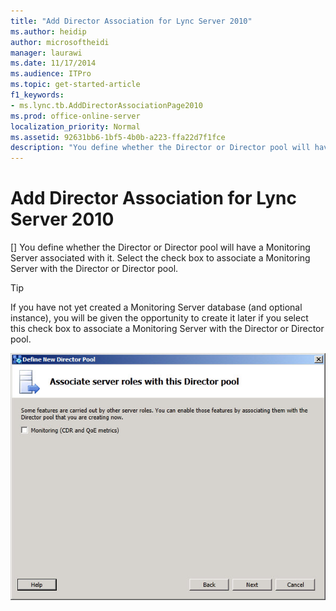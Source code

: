 ```yaml
---
title: "Add Director Association for Lync Server 2010"
ms.author: heidip
author: microsoftheidi
manager: laurawi
ms.date: 11/17/2014
ms.audience: ITPro
ms.topic: get-started-article
f1_keywords:
- ms.lync.tb.AddDirectorAssociationPage2010
ms.prod: office-online-server
localization_priority: Normal
ms.assetid: 92631bb6-1bf5-4b0b-a223-ffa22d7f1fce
description: "You define whether the Director or Director pool will have a Monitoring Server associated with it. Select the check box to associate a Monitoring Server with the Director or Director pool."
---
```


# Add Director Association for Lync Server 2010
[]
You define whether the Director or Director pool will have a Monitoring Server associated with it. Select the check box to associate a Monitoring Server with the Director or Director pool.
  
> [!TIP]
> If you have not yet created a Monitoring Server database (and optional instance), you will be given the opportunity to create it later if you select this check box to associate a Monitoring Server with the Director or Director pool. 
  
![Associate server roles for Director pool page](media/Add_Director_Association_Page_2010.jpg)
  

